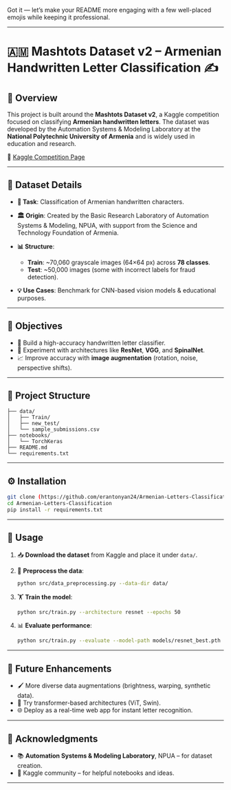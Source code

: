 Got it — let’s make your README more engaging with a few well-placed emojis while keeping it professional.

---

# 🇦🇲 Mashtots Dataset v2 – Armenian Handwritten Letter Classification ✍️

## 📌 Overview

This project is built around the **Mashtots Dataset v2**, a Kaggle competition focused on classifying **Armenian handwritten letters**.
The dataset was developed by the Automation Systems & Modeling Laboratory at the **National Polytechnic University of Armenia** and is widely used in education and research.

🔗 [Kaggle Competition Page](https://www.kaggle.com/competitions/mashtots-dataset-v2/overview)

---

## 📂 Dataset Details

* **🎯 Task**: Classification of Armenian handwritten characters.
* **🏛 Origin**: Created by the Basic Research Laboratory of Automation Systems & Modeling, NPUA, with support from the Science and Technology Foundation of Armenia.
* **📊 Structure**:

  * **Train**: \~70,060 grayscale images (64×64 px) across **78 classes**.
  * **Test**: \~50,000 images (some with incorrect labels for fraud detection).
* **💡 Use Cases**: Benchmark for CNN-based vision models & educational purposes.

---

## 🎯 Objectives

* 🧠 Build a high-accuracy handwritten letter classifier.
* 🔬 Experiment with architectures like **ResNet**, **VGG**, and **SpinalNet**.
* 📈 Improve accuracy with **image augmentation** (rotation, noise, perspective shifts).

---

## 📁 Project Structure

```
├── data/
│   ├── Train/
│   ├── new_test/
│   └── sample_submissions.csv
├── notebooks/
│   └── TorchKeras
├── README.md
└── requirements.txt
```

---

## ⚙️ Installation

```bash
git clone (https://github.com/erantonyan24/Armenian-Letters-Classification.git)
cd Armenian-Letters-Classification
pip install -r requirements.txt
```

---

## 🚀 Usage

1. 📥 **Download the dataset** from Kaggle and place it under `data/`.
2. 🔄 **Preprocess the data**:

   ```bash
   python src/data_preprocessing.py --data-dir data/
   ```
3. 🏋️ **Train the model**:

   ```bash
   python src/train.py --architecture resnet --epochs 50
   ```
4. 📊 **Evaluate performance**:

   ```bash
   python src/train.py --evaluate --model-path models/resnet_best.pth
   ```

---

## 🔮 Future Enhancements

* 🖌️ More diverse data augmentations (brightness, warping, synthetic data).
* 🤖 Try transformer-based architectures (ViT, Swin).
* 🌐 Deploy as a real-time web app for instant letter recognition.

---

## 🙏 Acknowledgments

* 📚 **Automation Systems & Modeling Laboratory**, NPUA – for dataset creation.
* 🤝 Kaggle community – for helpful notebooks and ideas.

---

